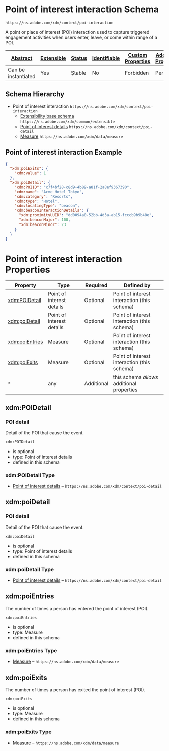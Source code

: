 
# Point of interest interaction Schema

```
https://ns.adobe.com/xdm/context/poi-interaction
```

A point or place of interest (POI) interaction used to capture triggered engagement activities when users enter, leave, or come within range of a POI.

| [Abstract](../../../abstract.md) | [Extensible](../../../extensions.md) | [Status](../../../status.md) | [Identifiable](../../../id.md) | [Custom Properties](../../../extensions.md) | [Additional Properties](../../../extensions.md) | Defined In |
|----------------------------------|--------------------------------------|------------------------------|--------------------------------|---------------------------------------------|-------------------------------------------------|------------|
| Can be instantiated | Yes | Stable | No | Forbidden | Permitted | [datatypes/interactions/poi-interaction.schema.json](datatypes/interactions/poi-interaction.schema.json) |
## Schema Hierarchy

* Point of interest interaction `https://ns.adobe.com/xdm/context/poi-interaction`
  * [Extensibility base schema](../extensible.schema.md) `https://ns.adobe.com/xdm/common/extensible`
  * [Point of interest details](../poi-detail.schema.md) `https://ns.adobe.com/xdm/context/poi-detail`
  * [Measure](../data/measure.schema.md) `https://ns.adobe.com/xdm/data/measure`


## Point of interest interaction Example
```json
{
  "xdm:poiExits": {
    "xdm:value": 1
  },
  "xdm:poiDetail": {
    "xdm:POIID": "c7f4bf28-c8d9-4b89-a81f-2a8ef9367390",
    "xdm:name": "Acme Hotel Tokyo",
    "xdm:category": "Resorts",
    "xdm:type": "Hotel",
    "xdm:locatingType": "beacon",
    "xdm:beaconInteractionDetails": {
      "xdm:proximityUUID": "dd0094a0-52bb-4d3a-ab15-fcccb9b9b48e",
      "xdm:beaconMajor": 100,
      "xdm:beaconMinor": 23
    }
  }
}
```

# Point of interest interaction Properties

| Property | Type | Required | Defined by |
|----------|------|----------|------------|
| [xdm:POIDetail](#xdmpoidetail) | Point of interest details | Optional | Point of interest interaction (this schema) |
| [xdm:poiDetail](#xdmpoidetail-1) | Point of interest details | Optional | Point of interest interaction (this schema) |
| [xdm:poiEntries](#xdmpoientries) | Measure | Optional | Point of interest interaction (this schema) |
| [xdm:poiExits](#xdmpoiexits) | Measure | Optional | Point of interest interaction (this schema) |
| `*` | any | Additional | this schema *allows* additional properties |

## xdm:POIDetail
### POI detail

Detail of the POI that cause the event.

`xdm:POIDetail`
* is optional
* type: Point of interest details
* defined in this schema

### xdm:POIDetail Type


* [Point of interest details](../poi-detail.schema.md) – `https://ns.adobe.com/xdm/context/poi-detail`





## xdm:poiDetail
### POI detail

Detail of the POI that cause the event.

`xdm:poiDetail`
* is optional
* type: Point of interest details
* defined in this schema

### xdm:poiDetail Type


* [Point of interest details](../poi-detail.schema.md) – `https://ns.adobe.com/xdm/context/poi-detail`





## xdm:poiEntries

The number of times a person has entered the point of interest (POI).

`xdm:poiEntries`
* is optional
* type: Measure
* defined in this schema

### xdm:poiEntries Type


* [Measure](../data/measure.schema.md) – `https://ns.adobe.com/xdm/data/measure`





## xdm:poiExits

The number of times a person has exited the point of interest (POI).

`xdm:poiExits`
* is optional
* type: Measure
* defined in this schema

### xdm:poiExits Type


* [Measure](../data/measure.schema.md) – `https://ns.adobe.com/xdm/data/measure`




